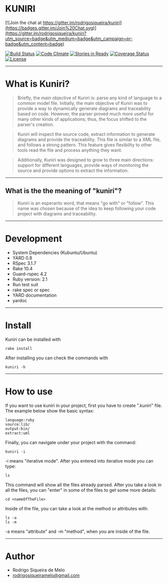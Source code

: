 # KUNIRI

[![Join the chat at https://gitter.im/rodrigosiqueira/kuniri](https://badges.gitter.im/Join%20Chat.svg)](https://gitter.im/rodrigosiqueira/kuniri?utm_source=badge&utm_medium=badge&utm_campaign=pr-badge&utm_content=badge)

[![Build Status](https://travis-ci.org/rodrigosiqueira/kuniri.svg?branch=master)](https://travis-ci.org/rodrigosiqueira/kuniri)
[![Code Climate](https://codeclimate.com/github/rodrigosiqueira/kuniri/badges/gpa.svg)](https://codeclimate.com/github/rodrigosiqueira/kuniri)
[![Stories in Ready](https://badge.waffle.io/rodrigosiqueira/kuniri.png?label=ready&title=Ready)](https://waffle.io/rodrigosiqueira/kuniri)
[![Coverage Status](https://coveralls.io/repos/rodrigosiqueira/kuniri/badge.svg?branch=master&service=github)](https://coveralls.io/github/rodrigosiqueira/kuniri?branch=master)
[![License](https://img.shields.io/badge/license-GPLv3-green.svg)](https://github.com/rodrigosiqueira/kuniri/blob/master/COPYING)

----
# What is Kuniri?

> Briefly, the main objective of Kuniri is: parse any kind of language to a
common model file. Initially, the main objective of Kuniri was to provide a way 
to dynamically generate diagrams and traceability based on code. However, the
parser proved much more useful for many other kinds of applications; thus, the
focus shifted to the parser's creation.

>Kuniri will inspect the source code, extract information to generate
diagrams and provide the traceability. This file is similar to a XML file, and
follows a strong pattern. This feature gives flexibility to other tools read
the file and process anything they want.

> Additionally, Kuniri was designed to grow to three main directions: support 
for different languages, provide ways of monitoring the source and provide 
options to extract the information.

----
## What is the the meaning of "kuniri"?

> Kuniri is an esperanto word, that means "go with" or "follow". This name was 
chosen because of the idea to keep following your code project with diagrams 
and traceability.

----
# Development

* System Dependencies (Kubuntu/Ubuntu)
 * YARD 0.8
 * RSpec 3.1.7
 * Rake 10.4
 * Guard-rspec 4.2
* Ruby version: 2.1
* Run test suit
 * rake spec or spec
* YARD documentation
 * yardoc

----
# Install

Kuniri can be installed with
```
rake install
```

After installing you can check the commands with
```
kuniri -h
```

----
# How to use
If you want to use kuniri in your project, first you have to create ".kuniri"
file. The example below show the basic syntax:

```
language:ruby
source:lib/
output:bin/
extract:uml
```

Finally, you can navigate under your project with the command:

```
kuniri -i
```

-i means "iterative mode". After you entered into iterative mode you can type:

```
ls
```
This command will show all the files already parsed. After you take a look in
all the files, you can "enter" in some of the files to get some more details:

```
cd <nameOfTheFile>
```

Inside of the file, you can take a look at the method or attributes with:

```
ls -a
ls -m
```

-a means "attribute" and -m "method", when you are inside of the file.

----
# Author

* Rodrigo Siqueira de Melo
 * rodrigosiqueiramelo@gmail.com

